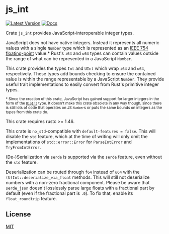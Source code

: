 # js_int

[![Latest Version](https://img.shields.io/crates/v/js_int.svg)][crates-io]
[![Docs](https://docs.rs/js_int/badge.svg)][docs-rs]

Crate `js_int` provides JavaScript-interoperable integer types.

JavaScript does not have native integers. Instead it represents all numeric
values with a single `Number` type which is represented as an
[IEEE 754 floating-point](https://en.wikipedia.org/wiki/IEEE_754) value.\*
Rust's `i64` and `u64` types can contain values outside the range of what can be
represented in a JavaScript `Number`.

This crate provides the types `Int` and `UInt` which wrap `i64` and `u64`,
respectively. These types add bounds checking to ensure the contained value is
within the range representable by a JavaScript `Number`. They provide useful
trait implementations to easily convert from Rust's primitive integer types.

<small>* Since the creation of this crate, JavaScript has gained support for
larger integers in the form of the [`BigInt`][mdn] type.
It doesn't make this crate obsolete in any way though, since there is still
lots of code that operates on JS `Number`s or puts the same bounds on integers
as the types from this crate do.
</small>

This crate requires rustc >= 1.46.

This crate is `no_std`-compatible with `default-features = false`. This will
disable the `std` feature, which at the time of writing will only omit the
implementations of `std::error::Error` for `ParseIntError` and
`TryFromIntError`.

(De-)Serialization via `serde` is supported via the `serde` feature, even
without the `std` feature.

Deserialization can be routed through `f64` instead of `u64` with the
`(U)Int::deserialize_via_float` methods. This will still not deserialize numbers with a
non-zero fractional component. Please be aware that
`serde_json` doesn't losslessly parse large floats with a fractional part by
default (even if the fractional part is `.0`). To fix that, enable its 
`float_roundtrip` feature.

[travis]: https://travis-ci.org/jplatte/js_int
[crates-io]: https://crates.io/crates/js_int
[docs-rs]: https://docs.rs/js_int
[mdn]: https://developer.mozilla.org/en-US/docs/Web/JavaScript/Reference/Global_Objects/BigInt

## License

[MIT](https://opensource.org/licenses/MIT)
